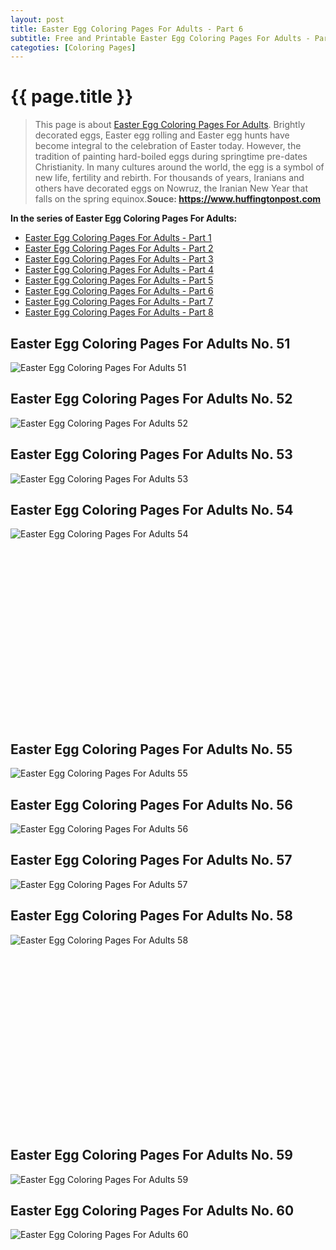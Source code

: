 ```yaml
---
layout: post
title: Easter Egg Coloring Pages For Adults - Part 6
subtitle: Free and Printable Easter Egg Coloring Pages For Adults - Part 6
categoties: [Coloring Pages]
---
```

{{ page.title }}
================
> This page is about [Easter Egg Coloring Pages For Adults](https://hoanghabelle.github.io/). Brightly decorated eggs, Easter egg rolling and Easter egg hunts have become integral to the celebration of Easter today. However, the tradition of painting hard-boiled eggs during springtime pre-dates Christianity. In many cultures around the world, the egg is a symbol of new life, fertility and rebirth. For thousands of years, Iranians and others have decorated eggs on Nowruz, the Iranian New Year that falls on the spring equinox.__Souce: https://www.huffingtonpost.com__

**In the series of Easter Egg Coloring Pages For Adults:**

* [Easter Egg Coloring Pages For Adults - Part 1](https://hoanghabelle.github.io/2017/11/17/Easter-Egg-Coloring-Pages-For-Adults-part-1.html)
* [Easter Egg Coloring Pages For Adults - Part 2](https://hoanghabelle.github.io/2017/11/17/Easter-Egg-Coloring-Pages-For-Adults-part-2.html)
* [Easter Egg Coloring Pages For Adults - Part 3](https://hoanghabelle.github.io/2017/11/17/Easter-Egg-Coloring-Pages-For-Adults-part-3.html)
* [Easter Egg Coloring Pages For Adults - Part 4](https://hoanghabelle.github.io/2017/11/17/Easter-Egg-Coloring-Pages-For-Adults-part-4.html)
* [Easter Egg Coloring Pages For Adults - Part 5](https://hoanghabelle.github.io/2017/11/17/Easter-Egg-Coloring-Pages-For-Adults-part-5.html)
* [Easter Egg Coloring Pages For Adults - Part 6](https://hoanghabelle.github.io/2017/11/17/Easter-Egg-Coloring-Pages-For-Adults-part-6.html)
* [Easter Egg Coloring Pages For Adults - Part 7](https://hoanghabelle.github.io/2017/11/17/Easter-Egg-Coloring-Pages-For-Adults-part-7.html)
* [Easter Egg Coloring Pages For Adults - Part 8](https://hoanghabelle.github.io/2017/11/17/Easter-Egg-Coloring-Pages-For-Adults-part-8.html)
## Easter Egg Coloring Pages For Adults No. 51
![Easter Egg Coloring Pages For Adults 51](https://hoanghabelle.github.io/img2/Easter-Egg-Coloring-Pages-For-Adults%20(51).jpg "Easter Egg Coloring Pages For Adults 51")

## Easter Egg Coloring Pages For Adults No. 52
![Easter Egg Coloring Pages For Adults 52](https://hoanghabelle.github.io/img2/Easter-Egg-Coloring-Pages-For-Adults%20(52).jpg "Easter Egg Coloring Pages For Adults 52")

## Easter Egg Coloring Pages For Adults No. 53
![Easter Egg Coloring Pages For Adults 53](https://hoanghabelle.github.io/img2/Easter-Egg-Coloring-Pages-For-Adults%20(53).jpg "Easter Egg Coloring Pages For Adults 53")

## Easter Egg Coloring Pages For Adults No. 54
![Easter Egg Coloring Pages For Adults 54](https://hoanghabelle.github.io/img2/Easter-Egg-Coloring-Pages-For-Adults%20(54).jpg "Easter Egg Coloring Pages For Adults 54")

<script async src="//pagead2.googlesyndication.com/pagead/js/adsbygoogle.js"></script><!-- Texxtonly --><ins class="adsbygoogle" style="display:inline-block;width:336px;height:280px" data-ad-client="ca-pub-6753140515841889" data-ad-slot="3207852233"></ins><script>(adsbygoogle = window.adsbygoogle || []).push({}); </script>

## Easter Egg Coloring Pages For Adults No. 55
![Easter Egg Coloring Pages For Adults 55](https://hoanghabelle.github.io/img2/Easter-Egg-Coloring-Pages-For-Adults%20(55).jpg "Easter Egg Coloring Pages For Adults 55")

## Easter Egg Coloring Pages For Adults No. 56
![Easter Egg Coloring Pages For Adults 56](https://hoanghabelle.github.io/img2/Easter-Egg-Coloring-Pages-For-Adults%20(56).jpg "Easter Egg Coloring Pages For Adults 56")

## Easter Egg Coloring Pages For Adults No. 57
![Easter Egg Coloring Pages For Adults 57](https://hoanghabelle.github.io/img2/Easter-Egg-Coloring-Pages-For-Adults%20(57).jpg "Easter Egg Coloring Pages For Adults 57")

## Easter Egg Coloring Pages For Adults No. 58
![Easter Egg Coloring Pages For Adults 58](https://hoanghabelle.github.io/img2/Easter-Egg-Coloring-Pages-For-Adults%20(58).jpg "Easter Egg Coloring Pages For Adults 58")

<script async src="//pagead2.googlesyndication.com/pagead/js/adsbygoogle.js"></script><!-- Texxtonly --><ins class="adsbygoogle" style="display:inline-block;width:336px;height:280px" data-ad-client="ca-pub-6753140515841889" data-ad-slot="3207852233"></ins><script>(adsbygoogle = window.adsbygoogle || []).push({}); </script>

## Easter Egg Coloring Pages For Adults No. 59
![Easter Egg Coloring Pages For Adults 59](https://hoanghabelle.github.io/img2/Easter-Egg-Coloring-Pages-For-Adults%20(59).jpg "Easter Egg Coloring Pages For Adults 59")

## Easter Egg Coloring Pages For Adults No. 60
![Easter Egg Coloring Pages For Adults 60](https://hoanghabelle.github.io/img2/Easter-Egg-Coloring-Pages-For-Adults%20(60).jpg "Easter Egg Coloring Pages For Adults 60")

